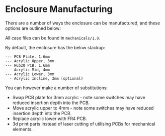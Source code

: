 # Enclosure Manufacturing

There are a number of ways the enclosure can be manufactured, and these options are outlined below:

All case files can be found in `mechanicals/1.0`.

By default, the enclosure has the below stackup:

```
--- PCB Plate, 1.6mm
--- Acrylic Upper, 3mm
--- Hub20 PCB, 1.6mm
--- Acrylic Mid, 4mm
--- Acrylic Lower, 3mm
  - Acrylic Incline, 3mm (optional)
```

You can however make a number of substitutions:

- Swap PCB plate for 3mm acrylic - note some switches may have reduced insertion depth into the PCB.
- Move acrylic upper to 4mm - note some switches may have reduced insertion depth into the PCB.
- Replace acrylic lower with FR4 PCB.
- 3d print parts instead of laser cutting of utilising PCBs for mechanical elements.
